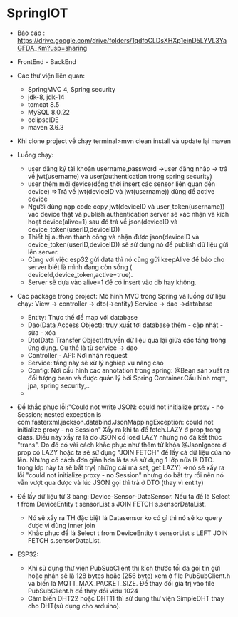 # SpringIOT
- Báo cáo : https://drive.google.com/drive/folders/1qdfoCLDsXHXp1einD5LYVL3YaGFDA_Km?usp=sharing
- FrontEnd - BackEnd
- Các thư viện liên quan:
    - SpringMVC 4, Spring security
    - jdk-8, jdk-14
    - tomcat 8.5
    - MySQL 8.0.22
    - eclipseIDE
    - maven 3.6.3

- Khi clone project về chạy terminal>mvn clean install và update lại maven
- Luồng chạy: 
    + user đăng ký tài khoản username,password ->user đăng nhập -> trả về jwt(username) và user(authentication trong spring security)
    + user thêm mới device(đồng thời insert các sensor liên quan đến device) =>Trả về jwt(deviceID và jwt(username)) dùng để active device
    + Người dùng nạp code copy jwt(deviceID và user_token(username)) vào device thật và publish authentication server sẽ xác nhận và kích hoạt device(alive=1) sau đó trả về json(deviceID và device_token(userID,deviceID))
    + Thiết bị authen thành công và nhận được json(deviceID và device_token(userID,deviceID)) sẽ sử dụng nó để publish dữ liệu gửi lên server.
    + Cùng với việc esp32 gửi data thì nó cũng gửi keepAlive để báo cho server biết là mình đang còn sống ( deviceId,device_token,active=true).
    + Server sẽ dựa vào alive=1 để có insert vào db hay không.
    
- Các package trong project:
Mô hình MVC trong Spring và luồng dữ liệu chạy: View -> controller -> dto(->entity) Service -> dao ->database
    + Entity: Thực thể để map với database
    + Dao(Data Access Object): truy xuất tơi database thêm - cập nhật - sửa - xóa
    + Dto(Data Transfer Object):truyền dữ liệu qua lại giữa các tầng trong ứng dụng. Cụ thể là từ service -> dao 
    + Controller - API: Nơi nhận request
    + Service: tầng này sẽ xử lý nghiệp vụ nâng cao
    + Config: Nơi cấu hình các annotation trong spring: @Bean sản xuất ra đối tượng bean và được quản lý bởi Spring Container.Cấu hình mqtt, jpa, spring security,..
    + 

- Để khắc phục lỗi:"Could not write JSON: could not initialize proxy - no Session; nested exception is com.fasterxml.jackson.databind.JsonMappingException: could not initialize proxy - no Session"   Xẩy ra khi ta để fetch.LAZY ở prop trong class. Điều này xẩy ra là do JSON cố load LAZY nhưng nó đã kết thúc "trans". Do đó có vài cách khắc phục như thêm từ khóa @JsonIgnore ở prop có LAZY hoặc ta sẽ sử dụng "JOIN FETCH" để lấy cả dữ liệu của nó lên. Nhưng có cách đơn giản hơn là ta sẽ sử dụng 1 lớp nữa là DTO. trong lớp này ta sẽ bắt try{ những cái mà set, get LAZY) =>nó sẽ xẩy ra lỗi "could not initialize proxy - no Session" nhưng do bắt try rồi nên nó vẫn vượt qua được và lúc JSON gọi thì trả ở DTO (thay vì entity)

- Để lấy dữ liệu từ 3 bảng: Device-Sensor-DataSensor. Nếu ta để là Select t from DeviceEntity t sensorList s JOIN FETCH s.sensorDataList.
    + Nó sẽ xấy ra TH đặc biệt là Datasensor ko có gì thì nó sẽ ko query được vì dùng inner join
    + Khắc phục để là  Select t from DeviceEntity t sensorList s LEFT JOIN FETCH s.sensorDataList.



- ESP32:
    + Khi sử dụng thư viện PubSubClient thì kích thước tối đa gói tin gửi hoặc nhận sẽ là 128 bytes hoặc (256 byte) xem ở file PubSubClient.h và biến là MQTT_MAX_PACKET_SIZE. Để thay đổi giá trị vào file PubSubClient.h để thay đổi vidu 1024 
    + Cảm biến DHT22 hoặc DHT11 thì sử dụng thư viện SimpleDHT thay cho DHT(sử dụng cho arduino).
    
